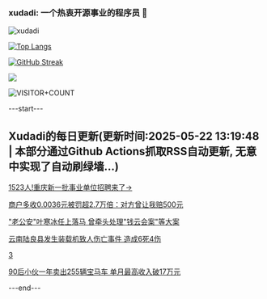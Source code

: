 ### xudadi: 一个热衷开源事业的程序员 👋

![xudadi](https://github-readme-stats-git-masterorgs-github-readme-stats-team.vercel.app/api?username=xudadi)

[![Top Langs](https://github-readme-stats.vercel.app/api/top-langs/?username=xudadi)](https://github.com/anuraghazra/github-readme-stats)

[![GitHub Streak](https://streak-stats.demolab.com?user=xudadi&locale=zh_Hans)](https://git.io/streak-stats)

![](https://raw.githubusercontent.com/xudadi/xudadi/main/assets/github-contribution-grid-snake.svg)

![VISITOR+COUNT](https://komarev.com/ghpvc/?username=xudadi&label=VISITOR+COUNT)


---start---

## Xudadi的每日更新(更新时间:2025-05-22 13:19:48 | 本部分通过Github Actions抓取RSS自动更新, 无意中实现了自动刷绿墙...)

[1523人!重庆新一批事业单位招聘来了→](https://www.gongkaoleida.com/article/2412036)

[商户多收0.0036元被罚超2.7万倍：对方曾让我赔500元](https://m.163.com/news/article/K03QN8E60534P59R.html)

["老公安"叶寒冰任上落马 曾牵头处理"钱云会案"等大案](https://m.163.com/news/article/K056O5P70530JPVV.html)

[云南陆良县发生装载机致人伤亡事件 造成6死4伤](https://m.163.com/news/article/K03BG49A0001899O.html)

[3](https://m.163.com/touch/news/sub/domestic)

[90后小伙一年卖出255辆宝马车 单月最高收入破17万元](https://m.163.com/news/article/K01QR5Q5051492T3.html)

---end---
